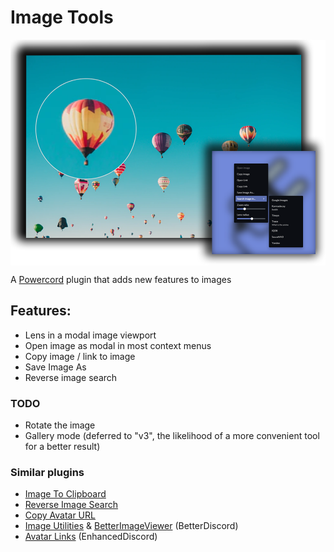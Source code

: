 # Image Tools

<img src="preview/image0.png" width="700px" align="center" alt="Image Tools Preview">

A [Powercord](https://powercord.dev/) plugin that adds new features to images

## Features:
- Lens in a modal image viewport
- Open image as modal in most context menus
- Copy image / link to image
- Save Image As
- Reverse image search

### TODO
- Rotate the image
- Gallery mode (deferred to "v3", the likelihood of a more convenient tool for a better result)

### Similar plugins
- [Image To Clipboard](https://github.com/Sidemen19/image-to-clipboard)
- [Reverse Image Search](https://github.com/lorencerri/powercord-reverse-image-search)
- [Copy Avatar URL](https://github.com/21Joakim/copy-avatar-url)
- [Image Utilities](https://github.com/mwittrien/BetterDiscordAddons/tree/master/Plugins/ImageUtilities) & [BetterImageViewer](https://github.com/1Lighty/BetterDiscordPlugins/tree/master/Plugins/BetterImageViewer) (BetterDiscord)
- [Avatar Links](https://github.com/joe27g/EnhancedDiscord/blob/master/plugins/avatar_links.js) (EnhancedDiscord)
